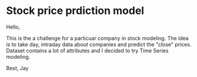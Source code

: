 # Stock price prdiction model

Hello,

This is the a challenge for a particuar company in stock modeling. The idea is to take day, intraday data about companies and predict the "close" prices. Dataset contains a lot of attributes and I decided to try Time Series modeling.

Best, Jay
